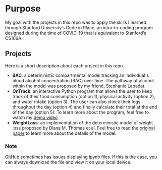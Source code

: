 # Purpose
My goal with the projects in this repo was to apply the skills I learned through Stanford University’s Code in Place, an intro-to-coding program designed during the time of COVID-19 that is equivalent to Stanford’s CS106A.
## Projects
Here is a short description about each project in this repo.
* **BAC**: a deterministic compartmental model tracking an individual's blood alcohol concentration (BAC) over time. The pathway of alcohol within the model was proposed by my friend, Stephanie Lapadat.
* **OnTrack**: an interactive Python program that allows the user to keep track of their food consumption (option 1), physical activity (option 2), and water intake (option 3). The user can also check their logs throughout the day (option 4) and finally calculate their total at the end of the day (option 5). To learn more about the program, feel free to watch my [demo video](https://youtu.be/ySRz24RFVrE).
* **WeightLoss**: an implementation of the deterministic model of weight loss proposed by Diana M. Thomas et al. Feel free to read the [original paper](https://www.ncbi.nlm.nih.gov/pmc/articles/PMC2764961/) to learn more about the details of the model.
### Note
GitHub sometimes has issues displaying ipynb files. If this is the case, you can always download the file and view it on your local device.
